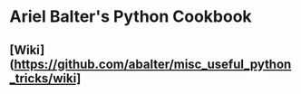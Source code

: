 Ariel Balter's Python Cookbook
==============================

[Wiki](https://github.com/abalter/misc_useful_python_tricks/wiki]
-----------------------------------------------------------------

